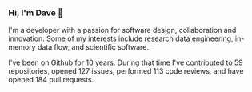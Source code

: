 ### Hi, I'm Dave 👋

I'm a developer with a passion for software design, collaboration and innovation. Some of my interests include research data engineering, in-memory data flow, and scientific software.

I've been on Github for 10 years. During that time I've contributed to 59 repositories, opened 127 issues, performed 113 code reviews, and have opened 184 pull requests.
